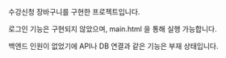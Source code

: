 수강신청 장바구니를 구현한 프로젝트입니다.

로그인 기능은 구현되지 않았으며, main.html 을 통해 실행 가능합니다. 

백엔드 인원이 없었기에 API나 DB 연결과 같은 기능은 부재 상태입니다.
